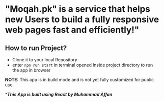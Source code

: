 # "Moqah.pk" is a service that helps new Users to build a fully responsive web pages fast and efficiently!" 

## How to run Project?
- Clone it to your local Repository
- enter `npm run start` in terminal opened inside project directory to run the app in browser

**NOTE:** This app is in build mode and is not yet fully customized for public use.



****This App is built using React by Muhammad Affan***

